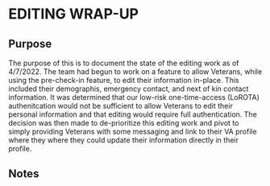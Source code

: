 
# EDITING WRAP-UP

## Purpose
The purpose of this is to document the state of the editing work as of 4/7/2022. The team had begun to work on a feature to allow Veterans, while using the pre-check-in feature, to edit their information in-place. This included their demographis, emergency contact, and next of kin contact information. It was determined that our low-risk one-time-access (LoROTA) authenitcation would not be sufficient to allow Veterans to edit their personal information and that editing would require full authentication. The decision was then made to de-prioritize this editing work and pivot to simply providing Veterans with some messaging and link to their VA profile where they where they could update their information directly in their profile.

## Notes
